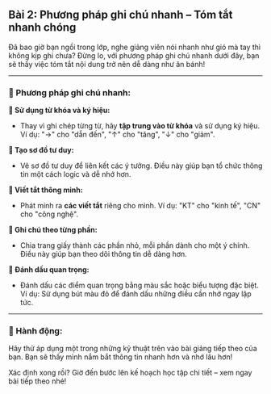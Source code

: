 ## Bài 2: Phương pháp ghi chú nhanh – Tóm tắt nhanh chóng

Đã bao giờ bạn ngồi trong lớp, nghe giảng viên nói nhanh như gió mà tay thì không kịp ghi chưa? Đừng lo, với phương pháp ghi chú nhanh dưới đây, bạn sẽ thấy việc tóm tắt nội dung trở nên dễ dàng như ăn bánh!

---

### 📌 Phương pháp ghi chú nhanh:

**🔹 Sử dụng từ khóa và ký hiệu:**
- Thay vì ghi chép từng từ, hãy **tập trung vào từ khóa** và sử dụng ký hiệu. Ví dụ: "->" cho "dẫn đến", "↑" cho "tăng", "↓" cho "giảm".

**🔹 Tạo sơ đồ tư duy:**
- Vẽ sơ đồ tư duy để liên kết các ý tưởng. Điều này giúp bạn tổ chức thông tin một cách logic và dễ nhớ hơn.

**🔹 Viết tắt thông minh:**
- Phát minh ra **các viết tắt** riêng cho mình. Ví dụ: "KT" cho "kinh tế", "CN" cho "công nghệ".

**🔹 Ghi chú theo từng phần:**
- Chia trang giấy thành các phần nhỏ, mỗi phần dành cho một ý chính. Điều này giúp bạn theo dõi thông tin dễ dàng hơn.

**🔹 Đánh dấu quan trọng:**
- Đánh dấu các điểm quan trọng bằng màu sắc hoặc biểu tượng đặc biệt. Ví dụ: Sử dụng bút màu đỏ để đánh dấu những điều cần nhớ ngay lập tức.

---

### 🚀 Hành động:

Hãy thử áp dụng một trong những kỹ thuật trên vào bài giảng tiếp theo của bạn. Bạn sẽ thấy mình nắm bắt thông tin nhanh hơn và nhớ lâu hơn!

Xác định xong rồi? Giờ đến bước lên kế hoạch học tập chi tiết – xem ngay bài tiếp theo nhé!